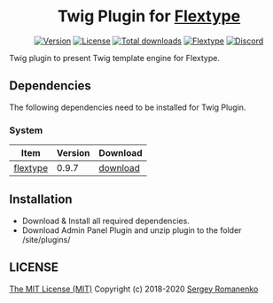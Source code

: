 <h1 align="center">Twig Plugin for <a href="http://flextype.org/">Flextype</a></h1>

<p align="center">
<a href="https://github.com/flextype-plugins/twig/releases"><img alt="Version" src="https://img.shields.io/github/release/flextype-plugins/twig.svg?label=version"></a> <a href="https://github.com/flextype-plugins/twig"><img src="https://img.shields.io/badge/license-MIT-blue.svg" alt="License"></a> <a href="https://github.com/flextype-plugins/twig"><img src="https://img.shields.io/github/downloads/flextype-plugins/twig/total.svg?colorB=blue" alt="Total downloads"></a> <a href="https://github.com/flextype-plugins/twig"><img src="https://img.shields.io/badge/Flextype-0.9.7-green.svg" alt="Flextype"></a> <a href="https://flextype.org/en/discord"><img src="https://img.shields.io/discord/423097982498635778.svg?logo=discord&colorB=728ADA&label=Discord%20Chat" alt="Discord"></a>
</p>

Twig plugin to present Twig template engine for Flextype.

## Dependencies

The following dependencies need to be installed for Twig Plugin.

### System

| Item | Version | Download |
|---|---|---|
| [flextype](https://github.com/flextype/flextype) | 0.9.7 | [download](https://github.com/flextype/flextype/releases/download/v0.9.7/flextype-0.9.7.zip) |

## Installation

* Download & Install all required dependencies.
* Download Admin Panel Plugin and unzip plugin to the folder /site/plugins/

## LICENSE
[The MIT License (MIT)](https://github.com/flextype-plugins/twig/blob/master/LICENSE.txt)
Copyright (c) 2018-2020 [Sergey Romanenko](https://github.com/Awilum)
